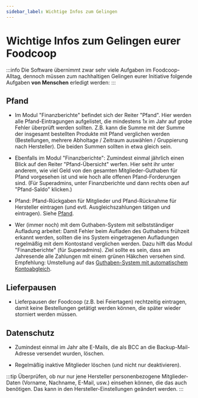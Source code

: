 ```yaml
---
sidebar_label: Wichtige Infos zum Gelingen
---
```


# Wichtige Infos zum Gelingen eurer Foodcoop

:::info
Die Software übernimmt zwar sehr viele Aufgaben im Foodcoop-Alltag, dennoch müssen zum nachhaltigen Gelingen eurer Initiative folgende Aufgaben **von Menschen** erledigt werden:
:::

## Pfand

* Im Modul "Finanzberichte" befindet sich der Reiter "Pfand". Hier werden alle Pfand-Eintragungen aufgelistet, die mindestens 1x im Jahr auf grobe Fehler überprüft werden sollten. Z.B. kann die Summe mit der Summe der insgesamt bestellten Produkte mit Pfand verglichen werden (Bestellungen, mehrere Abholtage / Zeitraum auswählen / Gruppierung nach Hersteller). Die beiden Summen sollten in etwa gleich sein.

* Ebenfalls im Modul "Finanzberichte": Zumindest einmal jährlich einen Blick auf den Reiter "Pfand-Übersicht" werfen. Hier seht ihr unter anderem, wie viel Geld von den gesamten Mitglieder-Guthaben für Pfand vorgesehen ist und wie hoch alle offenen Pfand-Forderungen sind. (Für Superadmins, unter Finanzberichte und dann rechts oben auf "Pfand-Saldo" klicken.)

* Pfand: Pfand-Rückgaben für Mitglieder und Pfand-Rücknahme für Hersteller eintragen (und evtl. Ausgleichszahlungen tätigen und eintragen). Siehe [Pfand](/pfand).

* Wer (immer noch) mit dem Guthaben-System mit selbstständiger Aufladung arbeitet: Damit Fehler beim Aufladen des Guthabens frühzeit erkannt werden, sollten die ins System eingetragenen Aufladungen regelmäßig mit dem Kontostand verglichen werden. Dazu hilft das Modul "Finanzberichte" (für Superadmins). Ziel sollte es sein, dass am Jahresende alle Zahlungen mit einem grünen Häkchen versehen sind. Empfehlung: Umstellung auf das [Guthaben-System mit automatischem Kontoabgleich](/guthaben/automatischer-kontoabgleich).

## Lieferpausen

* Lieferpausen der Foodcoop (z.B. bei Feiertagen) rechtzeitig eintragen, damit keine Bestellungen getätigt werden können, die später wieder storniert werden müssen.

## Datenschutz

* Zumindest einmal im Jahr alte E-Mails, die als BCC an die Backup-Mail-Adresse versendet wurden, löschen.

* Regelmäßig inaktive Mitglieder löschen (und nicht nur deaktivieren).

:::tip
Überprüfen, ob nur nur jene Hersteller personenbezogene Mitglieder-Daten (Vorname, Nachname, E-Mail, usw.) einsehen können, die das auch benötigen. Das kann in den Hersteller-Einstellungen geändert werden.
:::

